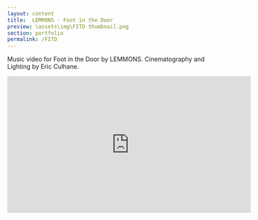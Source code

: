 ```yaml
---
layout: content
title:  LEMMONS - Foot in the Door
preview: \assets\img\FITD thumbnail.png
section: portfolio
permalink: /FITD
---
```

Music video for Foot in the Door by LEMMONS.
Cinematography and Lighting by Eric Culhane.

<body><center><iframe width="560" height="315" src="https://www.youtube-nocookie.com/embed/V7ZV6ZQybwU" title="YouTube video player" frameborder="0" allow="accelerometer; autoplay; clipboard-write; encrypted-media; gyroscope; picture-in-picture" allowfullscreen></iframe></center></body>